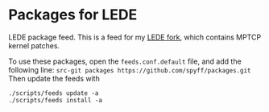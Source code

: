 # Packages for LEDE
LEDE package feed. This is a feed for my [LEDE fork](https://github.com/spyff/lede-mptcp), which contains MPTCP kernel patches.

To use these packages, open the `feeds.conf.default` file, and add the following line:
`src-git packages https://github.com/spyff/packages.git`
Then update the feeds with 
```
./scripts/feeds update -a
./scripts/feeds install -a
```
